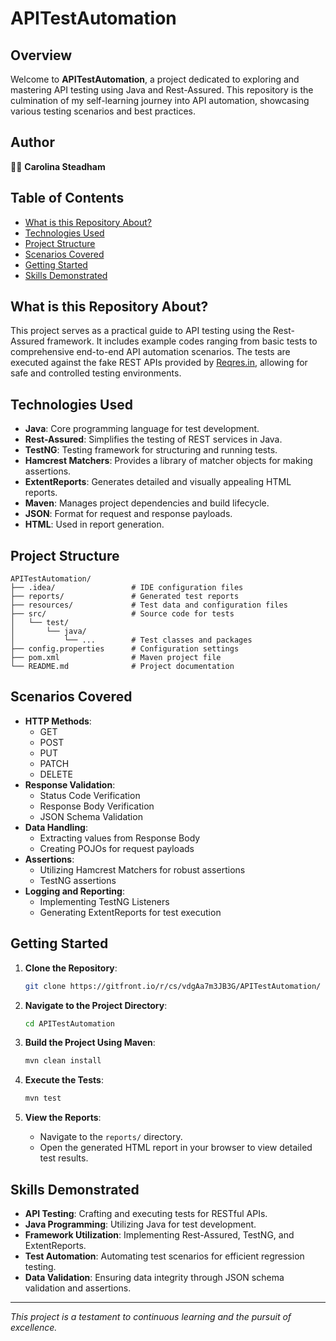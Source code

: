 # APITestAutomation

## Overview

Welcome to **APITestAutomation**, a project dedicated to exploring and mastering API testing using Java and Rest-Assured. This repository is the culmination of my self-learning journey into API automation, showcasing various testing scenarios and best practices.

## Author

👩‍💻 **Carolina Steadham**  


## Table of Contents

- [What is this Repository About?](#what-is-this-repository-about)
- [Technologies Used](#technologies-used)
- [Project Structure](#project-structure)
- [Scenarios Covered](#scenarios-covered)
- [Getting Started](#getting-started)
- [Skills Demonstrated](#skills-demonstrated)


## What is this Repository About?

This project serves as a practical guide to API testing using the Rest-Assured framework. It includes example codes ranging from basic tests to comprehensive end-to-end API automation scenarios. The tests are executed against the fake REST APIs provided by [Reqres.in](https://reqres.in/), allowing for safe and controlled testing environments.

## Technologies Used

- **Java**: Core programming language for test development.
- **Rest-Assured**: Simplifies the testing of REST services in Java.
- **TestNG**: Testing framework for structuring and running tests.
- **Hamcrest Matchers**: Provides a library of matcher objects for making assertions.
- **ExtentReports**: Generates detailed and visually appealing HTML reports.
- **Maven**: Manages project dependencies and build lifecycle.
- **JSON**: Format for request and response payloads.
- **HTML**: Used in report generation.

## Project Structure

```
APITestAutomation/
├── .idea/                 # IDE configuration files
├── reports/               # Generated test reports
├── resources/             # Test data and configuration files
├── src/                   # Source code for tests
│   └── test/
│       └── java/
│           └── ...        # Test classes and packages
├── config.properties      # Configuration settings
├── pom.xml                # Maven project file
└── README.md              # Project documentation
```

## Scenarios Covered

- **HTTP Methods**:
  - GET
  - POST
  - PUT
  - PATCH
  - DELETE
- **Response Validation**:
  - Status Code Verification
  - Response Body Verification
  - JSON Schema Validation
- **Data Handling**:
  - Extracting values from Response Body
  - Creating POJOs for request payloads
- **Assertions**:
  - Utilizing Hamcrest Matchers for robust assertions
  - TestNG assertions
- **Logging and Reporting**:
  - Implementing TestNG Listeners
  - Generating ExtentReports for test execution

## Getting Started

1. **Clone the Repository**:
   ```bash
   git clone https://gitfront.io/r/cs/vdgAa7m3JB3G/APITestAutomation/
   ```

2. **Navigate to the Project Directory**:
   ```bash
   cd APITestAutomation
   ```

3. **Build the Project Using Maven**:
   ```bash
   mvn clean install
   ```

4. **Execute the Tests**:
   ```bash
   mvn test
   ```

5. **View the Reports**:
   - Navigate to the `reports/` directory.
   - Open the generated HTML report in your browser to view detailed test results.

## Skills Demonstrated

- **API Testing**: Crafting and executing tests for RESTful APIs.
- **Java Programming**: Utilizing Java for test development.
- **Framework Utilization**: Implementing Rest-Assured, TestNG, and ExtentReports.
- **Test Automation**: Automating test scenarios for efficient regression testing.
- **Data Validation**: Ensuring data integrity through JSON schema validation and assertions.


---

*This project is a testament to continuous learning and the pursuit of excellence.*
